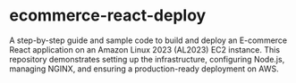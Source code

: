 # ecommerce-react-deploy
A step-by-step guide and sample code to build and deploy an E-commerce React application on an Amazon Linux 2023 (AL2023) EC2 instance. This repository demonstrates setting up the infrastructure, configuring Node.js, managing NGINX, and ensuring a production-ready deployment on AWS.
